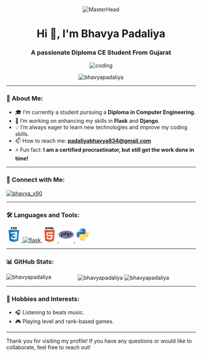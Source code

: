 <div align="center">
  <img src="https://github.com/bhavyapadaliya/bhavyapadaliya/assets/172693086/67f707d2-7e37-42d3-a1c5-3a0cf2a10ce8" alt="MasterHead" />
  <h1>Hi 👋, I'm Bhavya Padaliya</h1>
  <h3>A passionate Diploma CE Student From Gujarat</h3>
  <img src="https://media.giphy.com/media/ZVik7pBtu9dNS/giphy.gif?cid=ecf05e470t3xgojaj192p0kxabx2rk58h04k9rn10pvxzqof&ep=v1_gifs_related&rid=giphy.gif&ct=g" alt="coding" width="400" />
  <p><img src="https://komarev.com/ghpvc/?username=bhavyapadaliya&label=Profile%20views&color=0e75b6&style=flat" alt="bhavyapadaliya" /></p>
</div>

---

### 🌱 About Me:
- 🎓 I’m currently a student pursuing a **Diploma in Computer Engineering**.
- 🔭 I’m working on enhancing my skills in **Flask** and **Django**.
- 💡 I’m always eager to learn new technologies and improve my coding skills.
- 📫 How to reach me: **padaliyabhavya834@gmail.com**
- ⚡ Fun fact: **I am a certified procrastinator, but still get the work done in time!**

---

### 🔗 Connect with Me:
<p align="left">
  <a href="https://instagram.com/bhavya_x90" target="_blank"><img align="center" src="https://raw.githubusercontent.com/rahuldkjain/github-profile-readme-generator/master/src/images/icons/Social/instagram.svg" alt="bhavya_x90" height="30" width="40" /></a>
</p>

---

### 🛠️ Languages and Tools:
<p align="left"> 
  <a href="https://www.w3schools.com/css/" target="_blank" rel="noreferrer"> 
    <img src="https://raw.githubusercontent.com/devicons/devicon/master/icons/css3/css3-original-wordmark.svg" alt="css3" width="40" height="40"/> 
  </a> 
  <a href="https://flask.palletsprojects.com/" target="_blank" rel="noreferrer"> 
    <img src="https://www.vectorlogo.zone/logos/pocoo_flask/pocoo_flask-icon.svg" alt="flask" width="40" height="40"/> 
  </a> 
  <a href="https://www.w3.org/html/" target="_blank" rel="noreferrer"> 
    <img src="https://raw.githubusercontent.com/devicons/devicon/master/icons/html5/html5-original-wordmark.svg" alt="html5" width="40" height="40"/> 
  </a> 
  <a href="https://www.php.net" target="_blank" rel="noreferrer"> 
    <img src="https://raw.githubusercontent.com/devicons/devicon/master/icons/php/php-original.svg" alt="php" width="40" height="40"/> 
  </a> 
  <a href="https://www.python.org" target="_blank" rel="noreferrer"> 
    <img src="https://raw.githubusercontent.com/devicons/devicon/master/icons/python/python-original.svg" alt="python" width="40" height="40"/> 
  </a> 
</p>

---

### 📊 GitHub Stats:
<div align="center">
  <img align="left" src="https://github-readme-stats.vercel.app/api/top-langs?username=bhavyapadaliya&show_icons=true&locale=en&layout=compact" alt="bhavyapadaliya" />
  <img align="center" src="https://github-readme-stats.vercel.app/api?username=bhavyapadaliya&show_icons=true&locale=en" alt="bhavyapadaliya" />
  <img align="center" src="https://github-readme-streak-stats.herokuapp.com/?user=bhavyapadaliya&" alt="bhavyapadaliya" />
</div>

---

### 🎨 Hobbies and Interests:
- 🎧 Listening to beats music.
- 🎮 Playing level and rank-based games.

---

Thank you for visiting my profile! If you have any questions or would like to collaborate, feel free to reach out!
